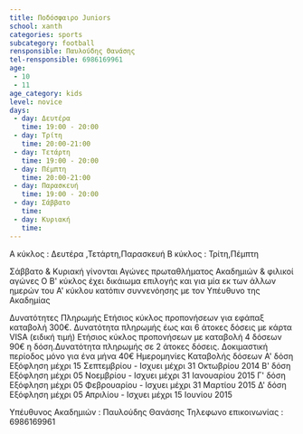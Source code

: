 ```yaml
---
title: Ποδόσφαιρο Juniors
school: xanth
categories: sports
subcategory: football 
rensponsible: Παυλούδης Θανάσης
tel-rensponsible: 6986169961 
age: 
 - 10 
 - 11
age_category: kids
level: novice
days:
 - day: Δευτέρα
   time: 19:00 - 20:00
 - day: Τρίτη
   time: 20:00-21:00
 - day: Τετάρτη
   time: 19:00 - 20:00
 - day: Πέμπτη
   time: 20:00-21:00
 - day: Παρασκευή
   time: 19:00 - 20:00
 - day: Σάββατο
   time: 
 - day: Κυριακή
   time: 
---
```


Α κύκλος : Δευτέρα ,Τετάρτη,Παρασκευή
Β κύκλος : Τρίτη,Πέμπτη

Σάββατο &  Κυριακή  γίνονται Αγώνες πρωταθλήματος Ακαδημιών & φιλικοί αγώνες
Ο Β' κύκλος έχει δικάιωμα επιλογής και για μία εκ των άλλων ημερών του Α' κύκλου κατόπιν συννενόησης με τον Υπέυθυνο της Ακαδημίας

Δυνατότητες Πληρωμής
Ετήσιος κύκλος προπονήσεων για εφάπαξ καταβολή 300€.
Δυνατότητα πληρωμής έως και 6 άτοκες δόσεις με κάρτα VISA (ειδική τιμή)
Ετήσιος κύκλος προπονήσεων με καταβολή 4 δόσεων 90€ η δόση.Δυνατότητα πληρωμής σε 2 άτοκες δόσεις.
Δοκιμαστική περίοδος μόνο για ένα μήνα 40€
Ημερομηνίες Καταβολής δόσεων
Α' δόση Εξόφληση μέχρι 15 Σεπτεμβρίου - Ισχυει μέχρι 31 Οκτωβρίου 2014
Β' δόση Εξόφληση μέχρι 05 Νοεμβρίου - Ισχυει μέχρι 31 Ιανουαρίου 2015
Γ' δόση Εξόφληση μέχρι 05 Φεβρουαρίου - Ισχυει μέχρι 31 Μαρτίου 2015
Δ' δόση Εξόφληση μέχρι 05 Απριλίου - Ισχυει μέχρι 15 Ιουνίου 2015

Υπέυθυνος Ακαδημιών : Παυλούδης Θανάσης
Τηλεφωνο επικοινωνίας : 6986169961
